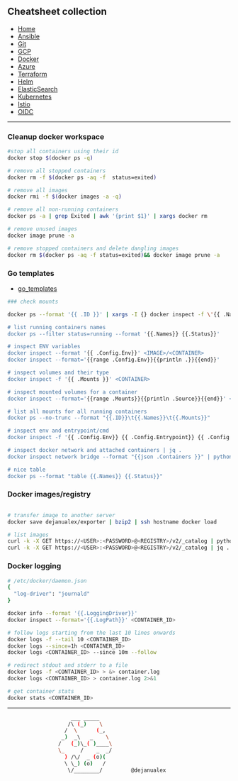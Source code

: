 ## Cheatsheet collection

* [Home](index.md)
* [Ansible](ansible.md)
* [Git](git.md)
* [GCP](gcp.md)
* <ins>[Docker](docker.md)</ins>
* [Azure](azure.md)
* [Terraform](terraform.md)
* [Helm](helm.md)
* [ElasticSearch](elastic.md)
* [Kubernetes](k8s.md)
* [Istio](istio.md)
* [OIDC](openID.md)
---

### Cleanup docker workspace

```bash
#stop all containers using their id
docker stop $(docker ps -q) 

# remove all stopped containers
docker rm -f $(docker ps -aq -f  status=exited) 

# remove all images
docker rmi -f $(docker images -a -q)

# remove all non-running containers
docker ps -a | grep Exited | awk '{print $1}' | xargs docker rm

# remove unused images
docker image prune -a

# remove stopped containers and delete dangling images
docker rm $(docker ps -aq -f status=exited)&& docker image prune -a
```

### Go templates

* [go_templates](https://golang.org/pkg/text/template/)


```bash
### check mounts

docker ps --format '{{ .ID }}' | xargs -I {} docker inspect -f \'{{ .Name }}{{ printf "\n" }}{{ range .Mounts }}{{ printf "\n\t" }}{{ .Type }} {{ if eq .Type "bind" }}{{ .Source }}{{ end }}{{ .Name }} => {{ .Destination }}{{ end }}{{ printf "\n" }}' {}''

# list running containers names
docker ps --filter status=running --format '{{.Names}} {{.Status}}'

# inspect ENV variables
docker inspect --format '{{ .Config.Env}}' <IMAGE>/<CONTAINER>
docker inspect --format='{{range .Config.Env}}{{println .}}{{end}}'

# inspect volumes and their type
docker inspect -f '{{ .Mounts }}' <CONTAINER>

# inspect mounted volumes for a container
docker inspect --format='{{range .Mounts}}{{println .Source}}{{end}}' <CONTAINER>

# list all mounts for all running containers
docker ps --no-trunc --format "{{.ID}}\t{{.Names}}\t{{.Mounts}}"

# inspect env and entrypoint/cmd
docker inspect -f '{{ .Config.Env}} {{ .Config.Entrypoint}} {{ .Config.Cmd}}' <CONTAINER>

# inspect docker network and attached containers | jq .
docker inspect network bridge --format "{{json .Containers }}" | python -m json.tool

# nice table
docker ps --format "table {{.Names}} {{.Status}}"
```

### Docker images/registry 
```bash

# transfer image to another server
docker save dejanualex/exporter | bzip2 | ssh hostname docker load 

# list images
curl -k -X GET https://<USER>:<PASSWORD>@<REGISTRY>/v2/_catalog | python -m json.tool
curl -k -X GET https://<USER>:<PASSWORD>@<REGISTRY>/v2/_catalog | jq .
```


### Docker logging
```bash
# /etc/docker/daemon.json
{
  "log-driver": "journald"
}

docker info --format '{{.LoggingDriver}}'
docker inspect --format='{{.LogPath}}' <CONTAINER_ID>

# follow logs starting from the last 10 lines onwards
docker logs -f --tail 10 <CONTAINER_ID>
docker logs --since=1h <CONTAINER_ID>
docker logs <CONTAINER_ID> --since 10m --follow

# redirect stdout and stderr to a file
docker logs -f <CONTAINER_ID> > &> container.log
docker logs <CONTAINER_ID> > container.log 2>&1

# get container stats
docker stats <CONTAINER_ID>
```
---

```bash
                    ___ _____
                   /\ (_)    \
                  /  \      (_,
                 _)  _\   _    \
                /   (_)\_( )____\
                \_     /    _  _/
                  ) /\/  _ (o)(
                  \ \_) (o)   /
                   \/________/         @dejanualex
```
